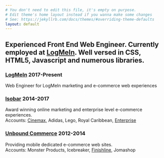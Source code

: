 ```yaml
---
# You don't need to edit this file, it's empty on purpose.
# Edit theme's home layout instead if you wanna make some changes
# See: https://jekyllrb.com/docs/themes/#overriding-theme-defaults
layout: default
---
```

<div>
    <h2>Experienced Front End Web Engineer. Currently employed at <a href="http://www.logmein.com">LogMeIn</a>. Well versed in CSS, HTML5, Javascript and numerous libraries.</h2>
    <div>
  <div class="job">
    <h3>
      <a href="http://www.LogMeIn.com/" target="_blank">LogMeIn</a><span> 2017-Present</span>
    </h3>
    <p>Web Engineer for LogMeIn marketing and e-commerce web experiences</p>
  </div>

  <div class="job">
    <h3>
      <a href="http://www.isobar.com/us/home" target="_blank">Isobar</a><span> 2014-2017</span>
    </h3>
    <p>Award winning online marketing and enterprise level e-commerce experiences.<br />Accounts: <a href="https://www.cinemax.com/" target="_blank">Cinemax,</a> Adidas, Lego, Royal Caribbean, <a href="https://exoticcars.enterprise.com/en/home.html" target="_blank">Enterprise</a></p>
    <div class="awards" style="display:none;">
      <h4>Award winning work at Isobar:</h4>
      <h4>Enterprise Exotic Cars</h4>
      <p><em>Official Nominee</em><br />The Webby Awards - July 2016</p>
      <h4>Lego Elves</h4>
      <p><em>Gold General Website</em><br />W3 Awards - November 2015</p>
      <h4>adidas Stella Sport</h4>
      <p><em>Webaward for Outstanding Achievement in Web Development</em><br />Web Marketing Association - September 2015</p>
      <h4>adidas Stella Sport</h4>
      <p><em>Silver Hatch Awards&nbsp;2 x</em><br />Hatch Awards - October 2015</p>
    </div>
  </div>
  <div class="job">
    <h3><a href="https://www.unboundcommerce.com/" target="_blank">Unbound Commerce</a><span> 2012-2014</span></h3>
    <p>Providing mobile dedicated e-commerce web sites. <br /> Accounts: Monster Products, Icebreaker, <a href="http://m.finishline.com/" target="_blank">Finishline</a>, Jomashop</p>
  </div>
</div>
</div>